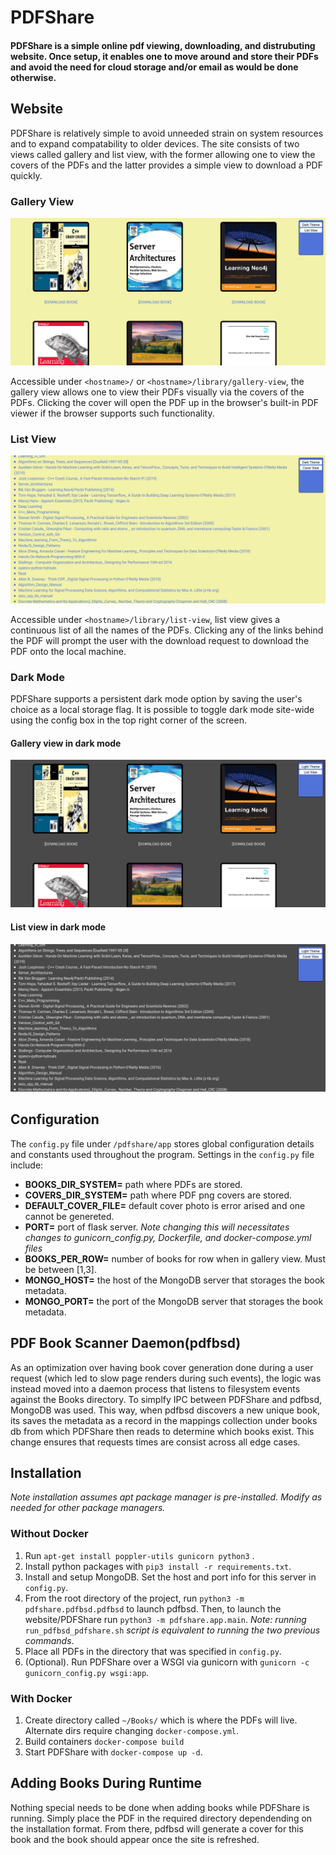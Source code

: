 # PDFShare

#### PDFShare is a simple online pdf viewing, downloading, and distrubuting website. Once setup, it enables one to move around and store their PDFs and avoid the need for cloud storage and/or email as would be done otherwise.

## **Website**
PDFShare is relatively simple to avoid unneeded strain on system resources and to expand compatability to older devices. The site consists of two views called gallery and list view, with the former allowing one to view the covers of the PDFs and the latter provides a simple view to download a PDF quickly.  

### **Gallery View**
![Alt text](./screenshots/gallery_view_light.png "Gallery View Light Theme")

Accessible under `<hostname>/` or `<hostname>/library/gallery-view`, the gallery view allows one to view their PDFs visually via the covers of the PDFs. Clicking the cover will open the PDF up in the browser's built-in PDF viewer if the browser supports such functionality. 

### **List View**
![Alt text](./screenshots/list_view_light.png "Gallery View Light Theme")

Accessible under `<hostname>/library/list-view`, list view gives a continuous list of all the names of the PDFs. Clicking any of the links behind the PDF will prompt the user with the download request to download the PDF onto the local machine.

### **Dark Mode**
PDFShare supports a persistent dark mode option by saving the user's choice as a local storage flag. It is possible to toggle dark mode site-wide using the config box in the top right corner of the screen.

#### Gallery view in dark mode
![Alt text](./screenshots/gallery_view_dark.png "Gallery View Light Theme")

#### List view in dark mode
![Alt text](./screenshots/list_view_dark.png "Gallery View Light Theme")

## **Configuration**
The `config.py` file under `/pdfshare/app` stores global configuration details and constants used throughout the program. Settings in the `config.py` file include:
- **BOOKS_DIR_SYSTEM=** path where PDFs are stored.
- **COVERS_DIR_SYSTEM=** path where PDF png covers are stored.
- **DEFAULT_COVER_FILE=** default cover photo is error arised and one cannot be genereted.
- **PORT=** port of flask server. *Note changing this will necessitates changes to gunicorn_config.py, Dockerfile, and docker-compose.yml files*
- **BOOKS_PER_ROW=** number of books for row when in gallery view. Must be between [1,3].
- **MONGO_HOST=** the host of the MongoDB server that storages the book metadata.
- **MONGO_PORT=** the port of the MongoDB server that storages the book metadata.

## **PDF Book Scanner Daemon(pdfbsd)**
As an optimization over having book cover generation done during a user request (which led to slow page renders during such events), the logic was instead moved into a daemon process that listens to filesystem events against the Books directory. To simplfy IPC between PDFShare and pdfbsd, MongoDB was used. This way, when pdfbsd discovers a new unique book, its saves the metadata as a record in the mappings collection under books db from which PDFShare then reads to determine which books exist. This change ensures that requests times are consist across all edge cases.

## **Installation**
*Note installation assumes apt package manager is pre-installed. Modify as needed for other package managers.*

### **Without Docker**
1. Run `apt-get install poppler-utils gunicorn python3` .
2. Install python packages with `pip3 install -r requirements.txt`.
3. Install and setup MongoDB. Set the host and port info for this server in `config.py`.
4. From the root directory of the project, run `python3 -m pdfshare.pdfbsd.pdfbsd` to launch pdfbsd. Then, to launch the website/PDFShare run `python3 -m pdfshare.app.main`. *Note: running* `run_pdfbsd_pdfshare.sh` *script is equivalent to running the two previous commands*.
5. Place all PDFs in the directory that was specified in `config.py`.
6. (Optional). Run PDFShare over a WSGI via gunicorn with  `gunicorn -c gunicorn_config.py wsgi:app`. 

### **With Docker**
1. Create directory called `~/Books/` which is where the PDFs will live. Alternate dirs require changing `docker-compose.yml`.
2. Build containers `docker-compose build`
3. Start PDFShare with `docker-compose up -d`.

## **Adding Books During Runtime**
Nothing special needs to be done when adding books while PDFShare is running. Simply place the PDF in the required directory dependending on the installation format. From there, pdfbsd will generate a cover for this book and the book should appear once the site is refreshed.